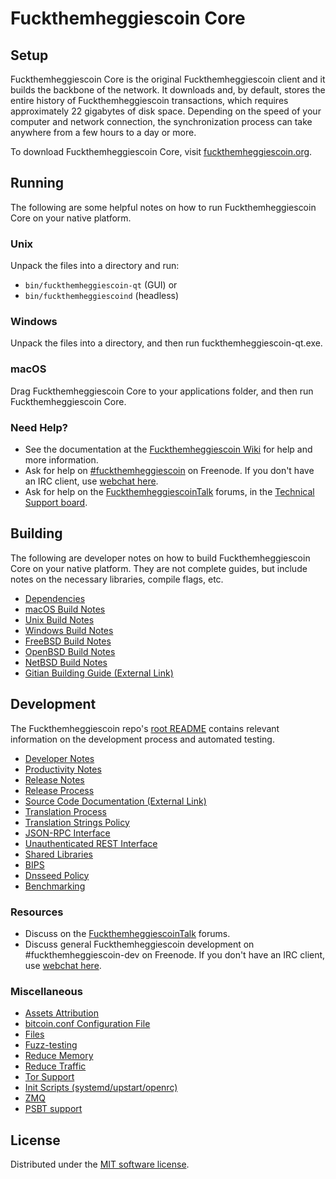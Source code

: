 Fuckthemheggiescoin Core
=============

Setup
---------------------
Fuckthemheggiescoin Core is the original Fuckthemheggiescoin client and it builds the backbone of the network. It downloads and, by default, stores the entire history of Fuckthemheggiescoin transactions, which requires approximately 22 gigabytes of disk space. Depending on the speed of your computer and network connection, the synchronization process can take anywhere from a few hours to a day or more.

To download Fuckthemheggiescoin Core, visit [fuckthemheggiescoin.org](https://fuckthemheggiescoin.org/).

Running
---------------------
The following are some helpful notes on how to run Fuckthemheggiescoin Core on your native platform.

### Unix

Unpack the files into a directory and run:

- `bin/fuckthemheggiescoin-qt` (GUI) or
- `bin/fuckthemheggiescoind` (headless)

### Windows

Unpack the files into a directory, and then run fuckthemheggiescoin-qt.exe.

### macOS

Drag Fuckthemheggiescoin Core to your applications folder, and then run Fuckthemheggiescoin Core.

### Need Help?

* See the documentation at the [Fuckthemheggiescoin Wiki](https://fuckthemheggiescoin.info/) for help and more information.
* Ask for help on [#fuckthemheggiescoin](https://webchat.freenode.net/#fuckthemheggiescoin) on Freenode. If you don't have an IRC client, use [webchat here](https://webchat.freenode.net/#fuckthemheggiescoin).
* Ask for help on the [FuckthemheggiescoinTalk](https://fuckthemheggiescointalk.io/) forums, in the [Technical Support board](https://fuckthemheggiescointalk.io/c/technical-support).

Building
---------------------
The following are developer notes on how to build Fuckthemheggiescoin Core on your native platform. They are not complete guides, but include notes on the necessary libraries, compile flags, etc.

- [Dependencies](dependencies.md)
- [macOS Build Notes](build-osx.md)
- [Unix Build Notes](build-unix.md)
- [Windows Build Notes](build-windows.md)
- [FreeBSD Build Notes](build-freebsd.md)
- [OpenBSD Build Notes](build-openbsd.md)
- [NetBSD Build Notes](build-netbsd.md)
- [Gitian Building Guide (External Link)](https://github.com/bitcoin-core/docs/blob/master/gitian-building.md)

Development
---------------------
The Fuckthemheggiescoin repo's [root README](/README.md) contains relevant information on the development process and automated testing.

- [Developer Notes](developer-notes.md)
- [Productivity Notes](productivity.md)
- [Release Notes](release-notes.md)
- [Release Process](release-process.md)
- [Source Code Documentation (External Link)](https://doxygen.bitcoincore.org/)
- [Translation Process](translation_process.md)
- [Translation Strings Policy](translation_strings_policy.md)
- [JSON-RPC Interface](JSON-RPC-interface.md)
- [Unauthenticated REST Interface](REST-interface.md)
- [Shared Libraries](shared-libraries.md)
- [BIPS](bips.md)
- [Dnsseed Policy](dnsseed-policy.md)
- [Benchmarking](benchmarking.md)

### Resources
* Discuss on the [FuckthemheggiescoinTalk](https://fuckthemheggiescointalk.io/) forums.
* Discuss general Fuckthemheggiescoin development on #fuckthemheggiescoin-dev on Freenode. If you don't have an IRC client, use [webchat here](https://webchat.freenode.net/#fuckthemheggiescoin-dev).

### Miscellaneous
- [Assets Attribution](assets-attribution.md)
- [bitcoin.conf Configuration File](bitcoin-conf.md)
- [Files](files.md)
- [Fuzz-testing](fuzzing.md)
- [Reduce Memory](reduce-memory.md)
- [Reduce Traffic](reduce-traffic.md)
- [Tor Support](tor.md)
- [Init Scripts (systemd/upstart/openrc)](init.md)
- [ZMQ](zmq.md)
- [PSBT support](psbt.md)

License
---------------------
Distributed under the [MIT software license](/COPYING).
